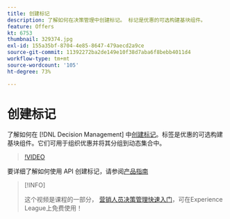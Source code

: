```yaml
---
title: 创建标记
description: 了解如何在决策管理中创建标记。 标记是优惠的可选构建基块组件。
feature: Offers
kt: 6753
thumbnail: 329374.jpg
exl-id: 155a35bf-8704-4e85-8647-479aecd2a9ce
source-git-commit: 11392272ba2de149e10f38d7aba6f8bebb4011d4
workflow-type: tm+mt
source-wordcount: '105'
ht-degree: 73%

---
```


# 创建标记

了解如何在 [!DNL Decision Management] 中[创建标记](https://experienceleague.adobe.com/docs/journey-optimizer/using/offer-decisioniong/create-components/creating-tags.html?lang=zh-Hans)。标签是优惠的可选构建基块组件。它们可用于组织优惠并将其分组到动态集合中。

>[!VIDEO](https://video.tv.adobe.com/v/329374?quality=12&learn=on)

要详细了解如何使用 API 创建标记，请参阅[产品指南](https://experienceleague.adobe.com/docs/journey-optimizer/using/offer-decisioniong/api-reference/offers-api/tags/create.html?lang=zh-Hans)

>[!INFO]
>
> 这个视频是课程的一部分， [营销人员决策管理快速入门](https://experienceleague.adobe.com/?recommended=ExperiencePlatform-U-1-2020.1.offerdecisioning?lang=zh-Hans)，可在Experience League上免费使用！
